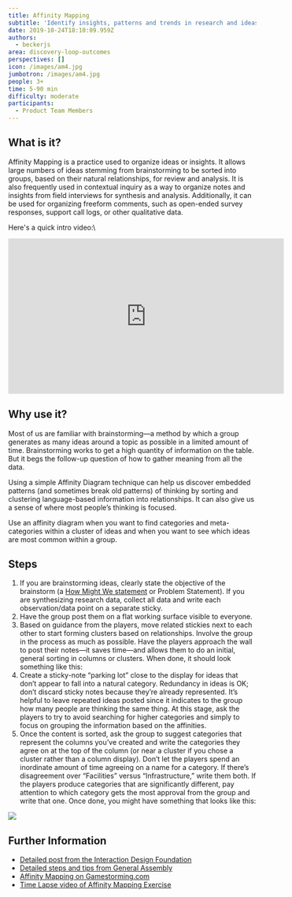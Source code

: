 ```yaml
---
title: Affinity Mapping
subtitle: 'Identify insights, patterns and trends in research and ideas'
date: 2019-10-24T18:10:09.959Z
authors:
  - beckerjs
area: discovery-loop-outcomes
perspectives: []
icon: /images/am4.jpg
jumbotron: /images/am4.jpg
people: 3+
time: 5-90 min
difficulty: moderate
participants:
  - Product Team Members
---
```

## What is it?

Affinity Mapping is a practice used to organize ideas or insights. It allows large numbers of ideas  stemming from brainstorming to be sorted into groups, based on their natural relationships, for review and analysis. It is also frequently used in contextual inquiry as a way to organize notes and insights from field interviews for synthesis and analysis. Additionally, it can be used for organizing freeform comments, such as open-ended survey responses, support call logs, or other qualitative data.

Here's a quick intro video:\

<iframe width="560" height="315" src="https://www.youtube.com/embed/UynxDyr0lAo" frameborder="0" allow="accelerometer; autoplay; encrypted-media; gyroscope; picture-in-picture" allowfullscreen></iframe>

## Why use it?

Most of us are familiar with brainstorming—a method by which a group generates as many ideas around a topic as possible in a limited amount of time. Brainstorming works to get a high quantity of information on the table. But it begs the follow-up question of how to gather meaning from all the data. 

Using a simple Affinity Diagram technique can help us discover embedded patterns (and sometimes break old patterns) of thinking by sorting and clustering language-based information into relationships. It can also give us a sense of where most people’s thinking is focused. 

Use an affinity diagram when you want to find categories and meta-categories within a cluster of ideas and when you want to see which ideas are most common within a group.

## Steps

1. If you are brainstorming ideas, clearly state the objective of the brainstorm (a [How Might We statement](https://openpracticelibrary.com/practice/hmw/) or Problem Statement). If you are synthesizing research data, collect all data and write each observation/data point on a separate sticky.
2. Have the group post them on a flat working surface visible to everyone. 
3. Based on guidance from the players, move related stickies next to each other to start forming clusters based on relationships. Involve the group in the process as much as possible. Have the players approach the wall to post their notes—it saves time—and allows them to do an initial, general sorting in columns or clusters. When done, it should look something like this:
4. Create a sticky-note “parking lot” close to the display for ideas that don’t appear to fall into a natural category. Redundancy in ideas is OK; don’t discard sticky notes because they’re already represented. It’s helpful to leave repeated ideas posted since it indicates to the group how many people are thinking the same thing. At this stage, ask the players to try to avoid searching for higher categories and simply to focus on grouping the information based on the affinities.
5. Once the content is sorted, ask the group to suggest categories that represent the columns you’ve created and write the categories they agree on at the top of the column (or near a cluster if you chose a cluster rather than a column display). Don’t let the players spend an inordinate amount of time agreeing on a name for a category. If there’s disagreement over “Facilities” versus “Infrastructure,” write them both. If the players produce categories that are significantly different, pay attention to which category gets the most approval from the group and write that one. Once done, you might have something that looks like this:

![](/images/screen-shot-2019-10-24-at-2.25.16-pm.png)

## Further Information

* [Detailed post from the Interaction Design Foundation](https://www.interaction-design.org/literature/article/affinity-diagrams-learn-how-to-cluster-and-bundle-ideas-and-facts)
* [Detailed steps and tips from General Assembly](https://generalassemb.ly/design/user-experience-design/affinity-mapping)
* [Affinity Mapping on Gamestorming.com](https://gamestorming.com/affinity-map/)
* [Time Lapse video of Affinity Mapping Exercise](https://www.youtube.com/watch?v=iFXBI5NguYk)
